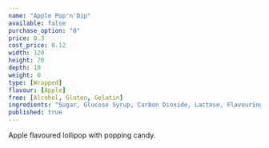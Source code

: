 ```yaml
---
name: "Apple Pop'n'Dip"
available: false
purchase_option: "0"
price: 0.3
cost_price: 0.12
width: 120
height: 70
depth: 10
weight: 0
type: [Wrapped]
flavour: [Apple]
free: [Alcohol, Gluten, Gelatin]
ingredients: "Sugar, Glucose Syrup, Carbon Dioxide, Lactose, Flavouring, Colours: E192, E102, E133, E129, E102"
published: true
---
```

Apple flavoured lollipop with popping candy.